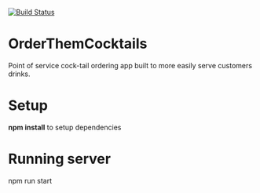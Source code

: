 [![Build Status](https://travis-ci.com/alekhrycaiko/OrderThemCocktails.svg?token=t5zUgczpvdSUKMAWqjpr&branch=master)](https://travis-ci.com/alekhrycaiko/OrderThemCocktails)
# OrderThemCocktails
Point of service cock-tail ordering app built to more easily serve customers drinks.

# Setup
<p> <strong>npm install</strong> to setup dependencies <p>


# Running server
npm run start
